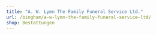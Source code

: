 ```yaml
---
title: "A. W. Lymn The Family Funeral Service Ltd."
url: /bingham/a-w-lymn-the-family-funeral-service-ltd/
shop: Bestattungen
---
```

